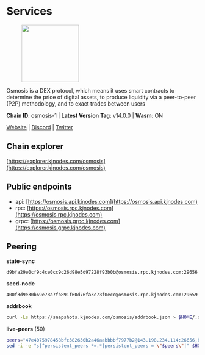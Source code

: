 # Services

<figure><img src="https://raw.githubusercontent.com/kj89/testnet_manuals/main/pingpub/logos/osmosis.png" width="150" alt=""><figcaption></figcaption></figure>

Osmosis is a DEX protocol, which means it uses smart contracts  to determine the price of digital assets, to produce liquidity  via a peer-to-peer (P2P) methodology, and to exact trades between users

**Chain ID**: osmosis-1 | **Latest Version Tag**: v14.0.0 | **Wasm**: ON

[Website](https://osmosis.zone) | [Discord](https://discord.gg/osmosis) | [Twitter](https://twitter.com/osmosiszone)




## Chain explorer
[https://explorer.kjnodes.com/osmosis](https://explorer.kjnodes.com/osmosis)

## Public endpoints

* api: [https://osmosis.api.kjnodes.com](https://osmosis.api.kjnodes.com)
* rpc: [https://osmosis.rpc.kjnodes.com](https://osmosis.rpc.kjnodes.com)
* grpc: [https://osmosis.grpc.kjnodes.com](https://osmosis.grpc.kjnodes.com)

## Peering

**state-sync**

```text
d9bfa29e0cf9c4ce0cc9c26d98e5d97228f93b0b@osmosis.rpc.kjnodes.com:29656
```

**seed-node**

```text
400f3d9e30b69e78a7fb891f60d76fa3c73f0ecc@osmosis.rpc.kjnodes.com:29659
```

**addrbook**
```bash
curl -Ls https://snapshots.kjnodes.com/osmosis/addrbook.json > $HOME/.osmosisd/config/addrbook.json
```

**live-peers** (50)
```bash
peers="47e4075978458bfc382630b2a46aabbbbf7977b2@143.198.234.114:26656,bfb67b2ae345955d6bc0991450120669c683386e@149.56.25.66:26656,a6283307952423c1751431c220d11ed36b61ed84@143.110.237.113:26656,f9a920a61ee994b12b77178dd5f1fc1ed39b7cd2@142.132.255.49:26656,2000928f1b09973431b53292ef80c1cd836fd967@168.119.213.117:26656,6b1dd134b30aeaeb2f21f33bd2cd0370a2275501@138.68.6.165:26656,43785e5ffd8783393ea8094f77efcee5bdbcdce3@78.141.244.18:26656,406f64a8d601e34d7311fd61ec87b0c7028bd230@138.201.23.39:46656,74e8ba742d8312c250f3237c8c8f3f951c01f9df@95.216.4.104:26656,d9bfa29e0cf9c4ce0cc9c26d98e5d97228f93b0b@65.109.88.38:29656,f50a2ebf44d19c4816b5455f48b9cc671906ff1c@23.88.0.170:15609,bcfdb6b4050e05cb800d3327ee646af99c2adb21@66.206.26.138:26656,f9bfc7f25f63bd7e392fbe5465126b311465cbce@65.108.78.186:26656,30e9432879d5b0976b88e52120dc12338e40fc33@65.108.108.176:26656,f4b811759e55f665180545ad5e1b42573f660861@135.181.181.251:26656,e0fbdbdce6ec8797412751edd00fbaf114c42fad@34.220.226.204:26656,42745690b41f6a7515c4a87d88efda2e82b55b76@78.46.94.183:26656,20913e92e8b9ea2d80ad34edd9b52e97886cf616@54.37.30.181:26656,724cef11bbe866269b3d67f7dd5ea539cc4096bf@198.244.164.186:26656,1876eb08c7e93c965a895177f82c8725f89c0f65@54.214.183.228:26656,2736d870197d443e463b4ff4b7b52f1cec920030@45.63.39.14:26656,407267ac44b20a0a4258d0bbca1c9f657bf88d08@74.118.143.19:26656,6cbb7b7bddf723a28925fae2c19eb7be41ef687c@34.71.161.134:26656,94e69330d6f4cfe221cdd2ce49ee141e53e5f200@23.106.120.6:26656,e613079d9b1c1c688963215a975cc9b29722f4fb@65.108.238.103:12556,a2024229e2eed1650ba3a3ea9db67fa318dc232e@142.132.199.3:26656,60a2c89e7253502e93517a026f44a2431cc81230@220.85.113.39:26656,c5358545d951ae666c695903036c1e93578951eb@135.181.176.113:26656,4e38d3caa1554d7f46a2654fa9997554c13f61f2@95.216.96.61:26656,71f2451869d7363ce5d91366143de63069641303@65.108.71.166:33656,31e7a8b8cc97e85472c609f9d220fdd9536d4f4d@94.130.220.54:26656,31d2c86f7957e2db91297e54c3b0456ea06c2250@173.67.177.115:26656,b04794731b9aa16d1aab035b58c2012e9a0fea8b@50.21.167.184:26656,d4e6a9d74abbf4676c8fd2d58d27fc24b59056b9@143.198.22.206:26656,616327f7ca045fb57827683e471ca472a232ef1f@89.33.8.233:26656,fced2c95050c0d4781b76cd2b0a93efae03cb395@65.108.77.93:26656,d0d4b88110767c503baa8a618cfd7e284482f8dc@37.120.245.11:26656,fc590afe489a1b9ca8ff3f2fb396dbc20b1997a4@204.16.244.254:26656,fc2ad6fb9f20b4a637e244d92c35362bdb5d96af@100.26.145.135:26656,5e9051d2ae7d9be1656a5348ad0916f255b96c73@135.181.214.17:26656,9b1bfb99d9eb04af32510ed8e3eb83c59448662f@95.214.52.220:26656,173751092c573b78d0dd40677dc7d7f5b546dcfd@94.130.207.9:26656,2f4c0337b2522034a614a5cb2c61a891fe753c03@5.9.81.187:29656,c7fb97358712f447ca0689e814fe8c965a71b314@65.21.133.114:26656,7eea530e720ca2e5ae2b4e6324d4f2a6303fc753@157.90.93.137:26656,e153cc49052d67280dfdd6d660f3d98622905850@209.133.193.74:26656,9203fbde463bd66bb451da3de390c7d3515c2bf2@65.108.46.248:26656,0419c998d6aac0afdb05808ad9a935670248e209@65.108.204.56:26656,42f42a4b3527b927d5002d45abd37f66ecdd4861@51.178.74.75:16656,1c398af2208984d4e59bc41132e3eac0508abb0f@95.216.76.251:26656"
sed -i -e "s|^persistent_peers *=.*|persistent_peers = \"$peers\"|" $HOME/.osmosisd/config/config.toml
```
